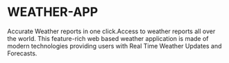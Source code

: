 # WEATHER-APP
Accurate Weather reports in one click.Access to weather reports all over the world. This feature-rich web based weather application is made of modern technologies providing users with Real Time Weather Updates and Forecasts.
